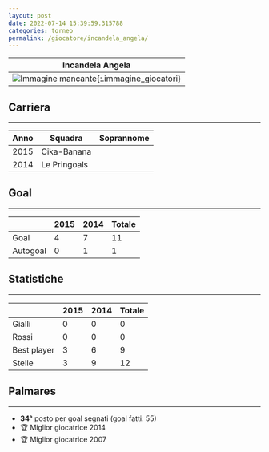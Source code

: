 ```yaml
---
layout: post
date: 2022-07-14 15:39:59.315788
categories: torneo
permalink: /giocatore/incandela_angela/
---
```

<link rel='stylesheets' href='./../assets/giocatori.css'>

| Incandela Angela |
|:-----:|
| ![Immagine mancante]('./../../assets/giocatori/incandela_angela.png){:.immagine_giocatori} |


## Carriera
----

|Anno|Squadra|Soprannome|
|:---:|---|---|
|2015|Cika-Banana||
|2014|Le Pringoals||


## Goal
----

| |2015|2014| Totale |
|---|---|---|---|
|Goal|4|7|11|
|Autogoal|0|1|1|


## Statistiche
----

| |2015|2014| Totale |
|---|---|---|---|
|Gialli|0|0|0|
|Rossi|0|0|0|
|Best player|3|6|9|
|Stelle|3|9|12|


## Palmares
----

- **34°** posto per goal segnati (goal fatti: 55)
- 🏆 Miglior giocatrice 2014
- 🏆 Miglior giocatrice 2007